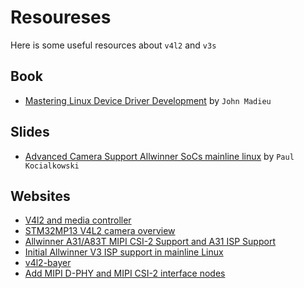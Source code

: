 # Resoureses
Here is some useful resources about `v4l2` and `v3s`

## Book
- [Mastering Linux Device Driver Development](https://www.amazon.com/Mastering-Linux-Device-Driver-Development/dp/178934204X) by `John Madieu`

## Slides 
- [Advanced Camera Support Allwinner SoCs mainline linux](https://bootlin.com/pub/conferences/2023/fosdem/kocialkowski-advanced-camera-support-allwinner-socs-mainline-linux/kocialkowski-advanced-camera-support-allwinner-socs-mainline-linux.pdf) by `Paul Kocialkowski`

## Websites 
- [V4l2 and media controller](https://www.marcusfolkesson.se/blog/v4l2-and-media-controller/)
- [STM32MP13 V4L2 camera overview](https://wiki.st.com/stm32mpu/wiki/STM32MP13_V4L2_camera_overview)
- [Allwinner A31/A83T MIPI CSI-2 Support and A31 ISP Support](https://lore.kernel.org/linux-arm-kernel/YgaO8bfP4gKW8BM0@aptenodytes/T/)
- [Initial Allwinner V3 ISP support in mainline Linux](https://bootlin.com/blog/initial-allwinner-v3-isp-support-in-mainline-linux/)
- [v4l2-bayer](https://github.com/paulkocialkowski/v4l2-bayer)
- [Add MIPI D-PHY and MIPI CSI-2 interface nodes](https://patchwork.kernel.org/project/linux-media/patch/20201023174546.504028-11-paul.kocialkowski@bootlin.com/)